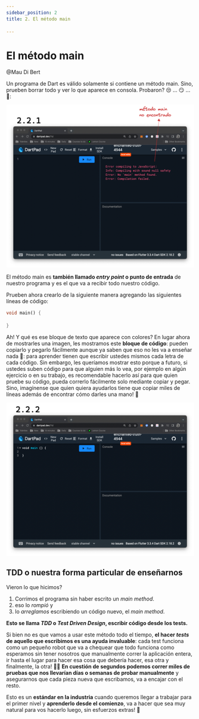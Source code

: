 ```yaml
---
sidebar_position: 2
title: 2. El método main

---
```


# El método main

@Mau Di Bert

Un programa de Dart es válido solamente si contiene un método main. Sino, prueben borrar todo y ver lo que aparece en consola. Probaron? 😒 ... 😏 ... 🧐:

![Método main no encontrado](2.1_metodo_main_no_encontrado.png)

El método main es __también llamado _entry point_ o punto de entrada__ de nuestro programa y es el que va a recibir todo nuestro código.

Prueben ahora crearlo de la siguiente manera agregando las siguientes líneas de código:

``` dart
void main() {

}
```

Ah! Y qué es ese bloque de texto que aparece con colores? En lugar ahora de mostrarles una imagen, les mostramos este __bloque de código__: pueden copiarlo y pegarlo fácilmente aunque ya saben que eso no les va a enseñar nada 🥸: para aprender tienen que escribir ustedes mismos cada letra de cada código. Sin embargo, les queríamos mostrar esto porque a futuro, si ustedes suben código para que alguien más lo vea, por ejemplo en algún ejercicio o en su trabajo, es recomendable hacerlo así para que quien pruebe su código, pueda correrlo fácilmente solo mediante copiar y pegar. Sino, imagínense que quien quiera ayudarlos tiene que copiar miles de líneas además de encontrar cómo darles una mano! 🤣

![Método main escrito, no más problemas!](2.2_main_sin_problemas.png)

## TDD o nuestra forma particular de enseñarnos

Vieron lo que hicimos?

1. Corrimos el programa sin haber escrito un _main method_.
2. eso lo _rompió_ y
3. lo _arreglamos_ escribiendo un código nuevo, el _main method_.

__Esto se llama _TDD_ o _Test Driven Design_, escribir código desde los tests.__

Si bien no es que vamos a usar este método todo el tiempo, __el hacer _tests_ de aquello que escribimos es una ayuda invaluable__: cada test funciona como un pequeño robot que va a chequear que todo funciona como esperamos sin tener nosotros que manualmente correr la aplicación entera, ir hasta el lugar para hacer esa cosa que debería hacer, esa otra y finalmente, la otra! 🕺🏻 __En cuestión de segundos podemos correr miles de pruebas que nos llevarían días o semanas de probar manualmente__ y asegurarnos que cada pieza nueva que escribamos, va a encajar con el resto.

Esto es un __estándar en la industria__ cuando queremos llegar a trabajar para el primer nivel y __aprenderlo desde el comienzo__, va a hacer que sea muy natural para vos hacerlo luego, sin esfuerzos extras! 💪
